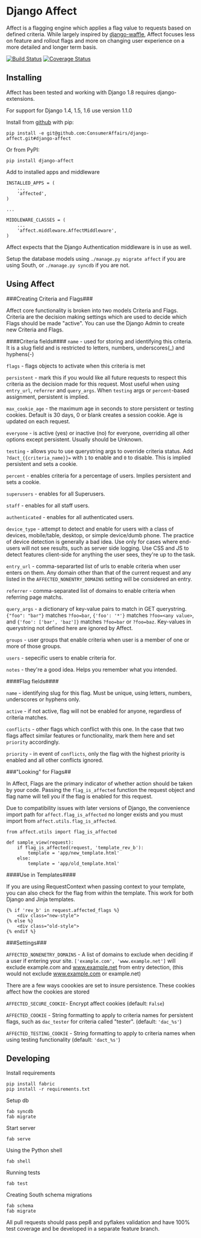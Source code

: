 Django Affect
=====================

Affect is a flagging engine which applies a flag value to requests based on defined criteria. While largely inspired by [django-waffle](https://github.com/jsocol/django-waffle), Affect focuses less on feature and rollout flags and more on changing user experience on a more detailed and longer term basis.

[![Build Status](https://travis-ci.org/ConsumerAffairs/django-affect.png?branch=master)](https://travis-ci.org/ConsumerAffairs/django-affect)
[![Coverage Status](https://coveralls.io/repos/ConsumerAffairs/django-affect/badge.png?branch=master)](https://coveralls.io/r/ConsumerAffairs/django-affect?branch=master)

Installing
----------

Affect has been tested and working with Django 1.8 requires django-extensions.

For support for Django 1.4, 1.5, 1.6 use version 1.1.0

Install from [github](https://github.com/ConsumerAffairs/django-affect) with pip:

    pip install -e git@github.com:ConsumerAffairs/django-affect.git#django-affect

Or from PyPI:

    pip install django-affect

Add to installed apps and middleware

    INSTALLED_APPS = (
        ...
        'affected',
    )

    ...

    MIDDLEWARE_CLASSES = (
        ...
        'affect.middleware.AffectMiddleware',
    )

Affect expects that the Django Authentication middleware is in use as well.

Setup the database models using `./manage.py migrate affect` if you are using South, or `./manage.py syncdb` if you are not.

Using Affect
------------

###Creating Criteria and Flags###

Affect core functionality is broken into two models Criteria and Flags. Criteria are the decision making settings which are used to decide which Flags should be made "active". You can use the Django Admin to create new Criteria and Flags.

####Criteria fields####
`name` - used for storing and identifying this criteria. It is a slug field and is restricted to letters, numbers, underscores(_) and hyphens(-)

`flags` - flags objects to activate when this criteria is met

`persistent` - mark this if you would like all future requests to respect this criteria as the decision made for this request. Most useful when using `entry_url`, `referrer` and `query_args`. When `testing` args or `percent`-based assignment, persistent is implied.

`max_cookie_age` - the maximum age in seconds to store persistent or testing cookies. Default is 30 days, 0 or blank creates a session cookie. Age is updated on each request.

`everyone` - is active (yes) or inactive (no) for everyone, overriding all other options except persistent. Usually should be Unknown.

`testing` - allows you to use querystring args to override criteria status. Add `?dact_{{criteria_name}}=` with `1` to enable and `0` to disable. This is implied persistent and sets a cookie.

`percent` - enables criteria for a percentage of users. Implies persistent and sets a cookie.

`superusers` - enables for all Superusers.

`staff` - enables for all staff users.

`authenticated` - enables for all authenticated users.

`device_type` - attempt to detect and enable for users with a class of devices, mobile/table, desktop, or simple device/dumb phone. The practice of device detection is generally a bad idea. Use only for cases where end-users will not see results, such as server side logging. Use CSS and JS to detect features client-side for anything the user sees, they're up to the task.

`entry_url` - comma-separarted list of urls to enable criteria when user enters on them. Any domain other than that of the current request and any listed in the `AFFECTED_NONENTRY_DOMAINS` setting will be considered an entry.

`referrer` - comma-separated list of domains to enable criteria when referring page matchs.

`query_args` - a dictionary of key-value pairs to match in GET querystring. `{"foo": "bar"}` matches `?foo=bar`, `{'foo': '*'}` matches `?foo=<any value>`, and `{'foo': ['bar', 'baz']}` matches `?foo=bar` or `?foo=baz`. Key-values in querystring not defined here are ignored by Affect.

`groups` - user groups that enable criteria when user is a member of one or more of those groups.

`users` - sepecific users to enable criteria for.

`notes` - they're a good idea. Helps you remember what you intended.

####Flag fields####

`name` - identifying slug for this flag. Must be unique, using letters, numbers, underscores or hyphens only.

`active` - if not active, flag will not be enabled for anyone, regardless of criteria matches.

`conflicts` - other flags which conflict with this one. In the case that two flags affect similar features or functionality, mark them here and set `priority` accordingly.

`priority` - in event of `conflicts`, only the flag with the highest priority is enabled and all other conflicts ignored.

###"Looking" for Flags##

In Affect, Flags are the primary indicator of whether action should be taken by your code. Passing the `flag_is_affected` function the request object and flag name will tell you if the flag is enabled for this request.

Due to compatibility issues with later versions of Django, the convenience import path for `affect.flag_is_affected` no longer exists and you must import from `affect.utils.flag_is_affected`.

    from affect.utils import flag_is_affected

    def sample_view(request):
        if flag_is_affected(request, 'template_rev_b'):
            template = 'app/new_template.html'
        else:
            template = 'app/old_template.html'

####Use in Templates####

If you are using RequestContext when passing context to your template, you can also check for the flag from within the template. This work for both Django
and Jinja templates.

    {% if 'rev_b' in request.affected_flags %}
        <div class="new-style">
    {% else %}
        <div class="old-style">
    {% endif %}

###Settings###

`AFFECTED_NONENETRY_DOMAINS` - A list of domains to exclude when deciding if a user if entering your site. `['example.com', 'www.example.net']` will exclude example.com and www.example.net from entry detection, (this would not exclude www.example.com or example.net)

There are a few ways coookies are set to insure persistence. These cookies affect how the cookies are stored

`AFFECTED_SECURE_COOKIE`- Encrypt affect cookies (default: `False`)

`AFFECTED_COOKIE` - String formatting to apply to criteria names for persistent flags, such as `dac_tester` for criteria called "tester". (default: `'dac_%s'`)

`AFFECTED_TESTING_COOKIE` - String formatting to apply to criteria names when using testing functionality (default: `'dact_%s'`)

Developing
----------
Install requirements

    pip install fabric
    pip install -r requirements.txt

Setup db

    fab syncdb
    fab migrate

Start server

    fab serve

Using the Python shell

    fab shell

Running tests

    fab test

Creating South schema migrations

    fab schema
    fab migrate

All pull requests should pass pep8 and pyflakes validation and have 100% test coverage and be developed in a separate feature branch.

